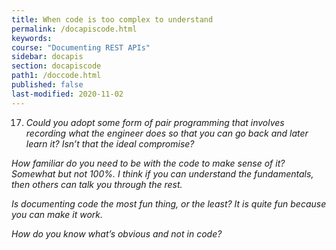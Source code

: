 ```yaml
---
title: When code is too complex to understand
permalink: /docapiscode.html
keywords:
course: "Documenting REST APIs"
sidebar: docapis
section: docapiscode
path1: /doccode.html
published: false
last-modified: 2020-11-02
---
```



17. *Could you adopt some form of pair programming that involves recording what the engineer does so that you can go back and later learn it? Isn’t that the ideal compromise?*

*How familiar do you need to be with the code to make sense of it? Somewhat but not 100%. I think if you can understand the fundamentals, then others can talk you through the rest.*

*Is documenting code the most fun thing, or the least? It is quite fun because you can make it work.*

*How do you know what’s obvious and not in code?*

